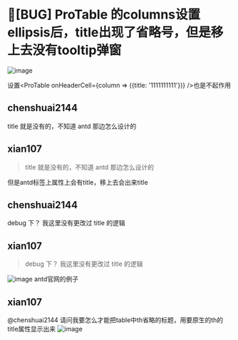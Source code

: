# 🐛[BUG] ProTable 的columns设置ellipsis后，title出现了省略号，但是移上去没有tooltip弹窗

![image](https://github.com/ant-design/pro-components/assets/13252682/64bbecf6-4295-4a31-8883-9f8c92438842)

设置<ProTable onHeaderCell={column => ({title: '1111111111'})} />也是不起作用

## chenshuai2144

title 就是没有的，不知道 antd 那边怎么设计的

## xian107

> title 就是没有的，不知道 antd 那边怎么设计的

但是antd标签上属性上会有title，移上去会出来title

## chenshuai2144

debug 下？ 我这里没有更改过 title 的逻辑

## xian107

> debug 下？ 我这里没有更改过 title 的逻辑

![image](https://github.com/ant-design/pro-components/assets/13252682/ff3c4466-e2c6-4181-ad43-46bc510a15ce)
antd官网的例子

## xian107

@chenshuai2144 请问我要怎么才能把table中th省略的标题，用要原生的th的title属性显示出来
![image](https://github.com/ant-design/pro-components/assets/13252682/529f3f09-15fe-4063-9fa3-002c902550ae)
